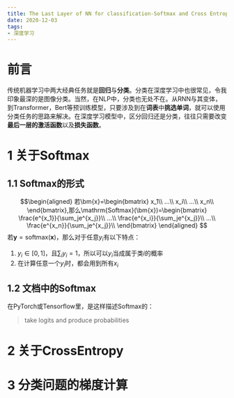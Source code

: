 ```yaml
---
title: The Last Layer of NN for classification-Softmax and Cross Entropy
date: 2020-12-03
tags:
- 深度学习
---
```


# 前言
传统机器学习中两大经典任务就是**回归**与**分类**。分类在深度学习中也很常见，令我印象最深的是图像分类。当然，在NLP中，分类也无处不在。从RNN与其变体，到Transformer，Bert等预训练模型，只要涉及到在**词表**中**挑选单词**，就可以使用分类任务的思路来解决。在深度学习模型中，区分回归还是分类，往往只需要改变**最后一层的激活函数**以及**损失函数**。

# 1 关于Softmax
## 1.1 Softmax的形式
$$\begin{aligned}
    若\bm{x}=\begin{bmatrix}
        x_1\\
        ...\\
        x_i\\
        ...\\
        x_n\\
    \end{bmatrix},那么\mathrm{Softmax}(\bm{x})=\begin{bmatrix}
        \frac{e^{x_1}}{\sum_je^{x_j}}\\
        ...\\
        \frac{e^{x_i}}{\sum_je^{x_j}}\\
        ...\\
        \frac{e^{x_n}}{\sum_je^{x_j}}\\
    \end{bmatrix}
\end{aligned}
$$
若$\bm{y}=\mathrm{softmax}(\bm{x})$，那么对于任意$y_i$有以下特点：
1. $y_i\in[0,1]$，且$\sum_iy_i=1$，所以可以$y_i$当成属于类$i$的概率
2. 在计算任意一个$y_i$时，都会用到所有$x_i$

## 1.2 文档中的Softmax
在PyTorch或Tensorflow里，是这样描述Softmax的：
> take logits and produce probabilities



# 2 关于CrossEntropy

# 3 分类问题的梯度计算
